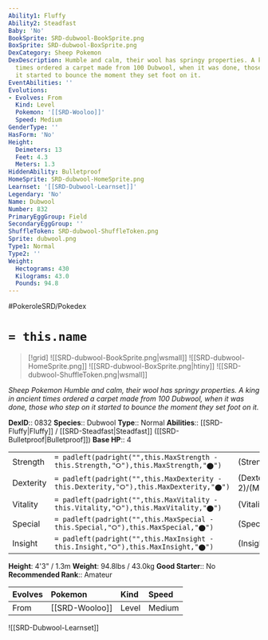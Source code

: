 ```yaml
---
Ability1: Fluffy
Ability2: Steadfast
Baby: 'No'
BookSprite: SRD-dubwool-BookSprite.png
BoxSprite: SRD-dubwool-BoxSprite.png
DexCategory: Sheep Pokemon
DexDescription: Humble and calm, their wool has springy properties. A king in ancient
  times ordered a carpet made from 100 Dubwool, when it was done, those who step on
  it started to bounce the moment they set foot on it.
EventAbilities: ''
Evolutions:
- Evolves: From
  Kind: Level
  Pokemon: '[[SRD-Wooloo]]'
  Speed: Medium
GenderType: ''
HasForm: 'No'
Height:
  Deimeters: 13
  Feet: 4.3
  Meters: 1.3
HiddenAbility: Bulletproof
HomeSprite: SRD-dubwool-HomeSprite.png
Learnset: '[[SRD-Dubwool-Learnset]]'
Legendary: 'No'
Name: Dubwool
Number: 832
PrimaryEggGroup: Field
SecondaryEggGroup: ''
ShuffleToken: SRD-dubwool-ShuffleToken.png
Sprite: dubwool.png
Type1: Normal
Type2: ''
Weight:
  Hectograms: 430
  Kilograms: 43.0
  Pounds: 94.8
---
```


#PokeroleSRD/Pokedex

# `= this.name`

> [!grid]
> ![[SRD-dubwool-BookSprite.png|wsmall]]
> ![[SRD-dubwool-HomeSprite.png]]
> ![[SRD-dubwool-BoxSprite.png|htiny]]
> ![[SRD-dubwool-ShuffleToken.png|wsmall]]


*Sheep Pokemon*
*Humble and calm, their wool has springy properties. A king in ancient times ordered a carpet made from 100 Dubwool, when it was done, those who step on it started to bounce the moment they set foot on it.*

**DexID**:: 0832
**Species**:: Dubwool
**Type**:: Normal
**Abilities**:: [[SRD-Fluffy|Fluffy]] / [[SRD-Steadfast|Steadfast]] ([[SRD-Bulletproof|Bulletproof]])
**Base HP**:: 4

|           |                                                                                        |                                          |
| --------- | -------------------------------------------------------------------------------------- | ---------------------------------------- |
| Strength  | `= padleft(padright("",this.MaxStrength - this.Strength,"⭘"),this.MaxStrength,"⬤")`    | (Strength::2)/(MaxStrength::5)   |
| Dexterity | `= padleft(padright("",this.MaxDexterity - this.Dexterity,"⭘"),this.MaxDexterity,"⬤")` | (Dexterity:: 2)/(MaxDexterity::5) |
| Vitality  | `= padleft(padright("",this.MaxVitality - this.Vitality,"⭘"),this.MaxVitality,"⬤")`    | (Vitality::3)/(MaxVitality::6)   |
| Special   | `= padleft(padright("",this.MaxSpecial - this.Special,"⭘"),this.MaxSpecial,"⬤")`       | (Special::2)/(MaxSpecial::4)     |
| Insight   | `= padleft(padright("",this.MaxInsight - this.Insight,"⭘"),this.MaxInsight,"⬤")`       | (Insight::2)/(MaxInsight::5)     |

**Height**: 4'3" / 1.3m
**Weight**: 94.8lbs / 43.0kg
**Good Starter**:: No
**Recommended Rank**:: Amateur

| Evolves   | Pokemon        | Kind   | Speed   |
|:----------|:---------------|:-------|:--------|
| From      | [[SRD-Wooloo]] | Level  | Medium  |

![[SRD-Dubwool-Learnset]]